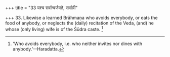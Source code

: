 +++
title = "33 यश्च सर्वान्वर्जयते, सर्वान्नी"

+++
33. Likewise a learned Brāhmaṇa who avoids everybody, or eats the food of anybody, or neglects the (daily) recitation of the Veda, (and) he whose (only living) wife is of the Śūdra caste. [^23] 


[^23]:  'Who avoids everybody, i.e. who neither invites nor dines with anybody.'--Haradatta.
